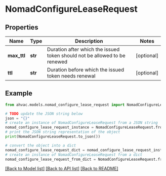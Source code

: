 # NomadConfigureLeaseRequest


## Properties

Name | Type | Description | Notes
------------ | ------------- | ------------- | -------------
**max_ttl** | **str** | Duration after which the issued token should not be allowed to be renewed | [optional] 
**ttl** | **str** | Duration before which the issued token needs renewal | [optional] 

## Example

```python
from ahvac.models.nomad_configure_lease_request import NomadConfigureLeaseRequest

# TODO update the JSON string below
json = "{}"
# create an instance of NomadConfigureLeaseRequest from a JSON string
nomad_configure_lease_request_instance = NomadConfigureLeaseRequest.from_json(json)
# print the JSON string representation of the object
print(NomadConfigureLeaseRequest.to_json())

# convert the object into a dict
nomad_configure_lease_request_dict = nomad_configure_lease_request_instance.to_dict()
# create an instance of NomadConfigureLeaseRequest from a dict
nomad_configure_lease_request_from_dict = NomadConfigureLeaseRequest.from_dict(nomad_configure_lease_request_dict)
```
[[Back to Model list]](../README.md#documentation-for-models) [[Back to API list]](../README.md#documentation-for-api-endpoints) [[Back to README]](../README.md)


